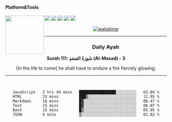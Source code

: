 #### Platform&Tools

[![](https://img.shields.io/badge/-NPM-cb3837?style=flat-square&logo=npm&logoColor=white)](https://npmjs.com/)
[![](https://img.shields.io/badge/PHP-777BB4?style=flat-square&logo=php&logoColor=white)](https://nodejs.org/)
[![](https://img.shields.io/badge/Julia-9558B2?style=flat-square&logo=julia&logoColor=white)](https://nodejs.org/)
<img src="https://avatars.githubusercontent.com/u/31664438?v=4" width="120" align="left">
[![](https://img.shields.io/badge/-Node.js-43853d?style=flat-square&logo=node.js&logoColor=ffffff)](https://nodejs.org/)
[![](https://img.shields.io/badge/Visual_Studio_Code-0078D4?style=flat-square&logo=visual%20studio%20code&logoColor=white)](https://nodejs.org/)

<center>

[![wakatime](https://wakatime.com/badge/user/87646243-158a-4241-a3cb-668e1fa2dbb8.svg)](https://wakatime.com/@87646243-158a-4241-a3cb-668e1fa2dbb8)
               

_______ 
### Daily Ayah

<!--START_SECTION:quran-->

**Surah 111: سُورَةُ المَسَدِ (Al-Masad) - 3**

[In the life to come] he shall have to endure a fire fiercely glowing;
 <!--END_SECTION:quran-->

  
                       
                                             
_______

&nbsp;&nbsp;     &nbsp;&nbsp;    &nbsp;&nbsp;   &nbsp;&nbsp;
 
<!--START_SECTION:waka-->

```text
JavaScript   2 hrs 44 mins   ████████████████░░░░░░░░░   63.84 %
HTML         33 mins         ███▒░░░░░░░░░░░░░░░░░░░░░   12.95 %
Markdown     16 mins         █▓░░░░░░░░░░░░░░░░░░░░░░░   06.47 %
Text         15 mins         █▓░░░░░░░░░░░░░░░░░░░░░░░   06.07 %
Bash         15 mins         █▒░░░░░░░░░░░░░░░░░░░░░░░   05.95 %
JSON         4 mins          ▒░░░░░░░░░░░░░░░░░░░░░░░░   01.82 %
```

<!--END_SECTION:waka-->
